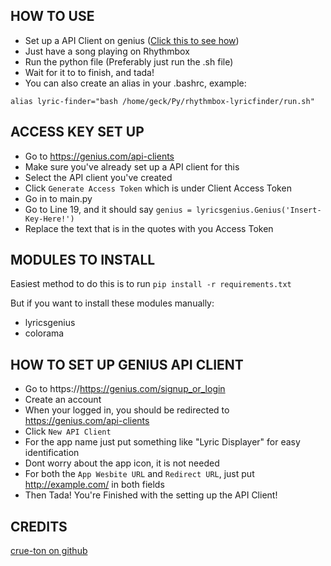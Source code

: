 ## HOW TO USE ##
- Set up a API Client on genius ([Click this to see how](https://github.com/crue-ton/rhythmbox-lyricfinder#how-to-set-up-genius-api-client))
- Just have a song playing on Rhythmbox
- Run the python file (Preferably just run the .sh file)
- Wait for it to to finish, and tada!
- You can also create an alias in your .bashrc, example:
```
alias lyric-finder="bash /home/geck/Py/rhythmbox-lyricfinder/run.sh"
```

## ACCESS KEY SET UP ##
- Go to https://genius.com/api-clients
- Make sure you've already set up a API client for this
- Select the API client you've created
- Click `Generate Access Token` which is under Client Access Token
- Go in to main.py
- Go to Line 19, and it should say `genius = lyricsgenius.Genius('Insert-Key-Here!')`
- Replace the text that is in the quotes with you Access Token

## MODULES TO INSTALL ##
Easiest method to do this is to run `pip install -r requirements.txt`
<p>But if you want to install these modules manually:</p>

- lyricsgenius
- colorama

## HOW TO SET UP GENIUS API CLIENT ##
- Go to https://https://genius.com/signup_or_login
- Create an account
- When your logged in, you should be redirected to https://genius.com/api-clients
- Click `New API Client`
- For the app name just put something like "Lyric Displayer" for easy identification
- Dont worry about the app icon, it is not needed
- For both the `App Wesbite URL` and `Redirect URL`, just put http://example.com/ in both fields
- Then Tada! You're Finished with the setting up the API Client!

## CREDITS ##
[crue-ton on github](https://github.com/crue-ton)
